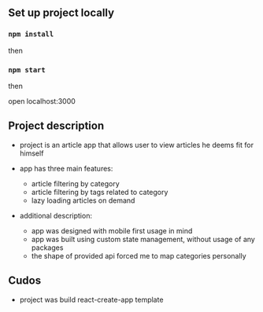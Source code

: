 ## Set up project locally

### `npm install`

then

### `npm start`

then

open localhost:3000


## Project description
- project is an article app that allows user to view articles he deems fit for himself
- app has three main features:
    - article filtering by category
    - article filtering by tags related to category
    - lazy loading articles on demand

- additional description:
    - app was designed with mobile first usage in mind
    - app was built using custom state management, without usage of any packages
    - the shape of provided api forced me to map categories personally
    
## Cudos
- project was build react-create-app template
